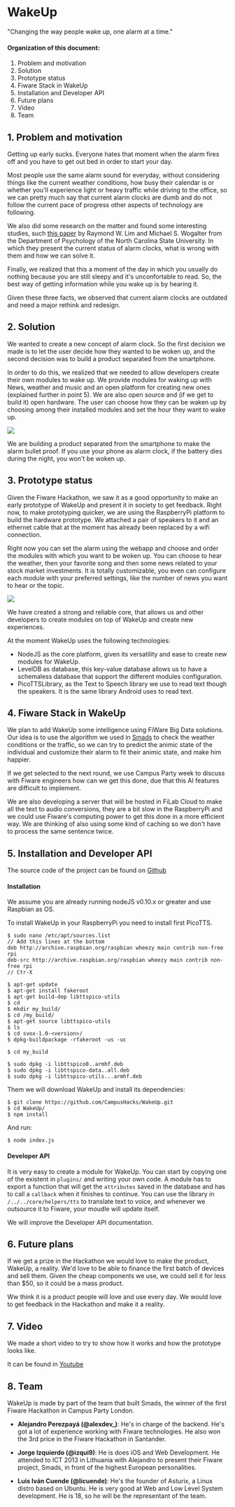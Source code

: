 # WakeUp

"Changing the way people wake up, one alarm at a time."

#### Organization of this document:

1. Problem and motivation
2. Solution
3. Prototype status
4. Fiware Stack in WakeUp
5. Installation and Developer API
6. Future plans
7. Video
8. Team

## 1. Problem and motivation

Getting up early sucks. Everyone hates that moment when the alarm fires off and you have to get out bed in order to start your day.

Most people use the same alarm sound for everyday, without considering things like the current weather conditions, how busy their calendar is or whether you'll experience light or heavy traffic while driving to the office, so we can pretty much say that current alarm clocks are dumb and do not follow the current pace of progress other aspects of technology are following.

We also did some research on the matter and found some interesting studies, such [this paper](http://www.safetyhumanfactors.org/wp-content/uploads/2011/12/228Lim_Wogalter2002.pdf) by Raymond W. Lim and Michael S. Wogalter from the Department of Psychologyof the North Carolina State University. In which they present the current status of alarm clocks, what is wrong with them and how we can solve it. 
Finally, we realized that this a moment of the day in which you usually do nothing because you are still sleepy and it's unconfortable to read. So, the best way of getting information while you wake up is by hearing it. Given these three facts, we observed that current alarm clocks are outdated and need a major rethink and redesign. 
## 2. Solution

We wanted to create a new concept of alarm clock. So the first decision we made is to let the user decide how they wanted to be woken up, and the second decision was to build a product separated from the smartphone.

In order to do this, we realized that we needed to allow developers create their own modules to wake up. We provide modules for waking up with News, weather and music and an open platform for creating new ones (explained further in point 5). We are also open source and (if we get to build it) open hardware.
The user can choose how they can be waken up by choosing among their installed modules and set the hour they want to wake up.

![](https://github.com/CampusHacks/WakeUp/blob/master/images/Screenshot_2014-04-24-17-39-03.png?raw=true)

We are building a product separated from the smartphone to make the alarm bullet proof. If you use your phone as alarm clock, if the battery dies during the night, you won't be woken up.

## 3. Prototype status

Given the Fiware Hackathon, we saw it as a good opportunity to make an early prototype of WakeUp and present it in society to get feedback. Right now, to make prototyping quicker, we are using the RaspberryPi platform to build the hardware prototype. We attached a pair of speakers to it and an ethernet cable that at the moment has already been replaced by a wifi connection. 

Right now you can set the alarm using the webapp and choose and order the modules with which you want to be woken up. You can choose to hear the weather, then your favorite song and then some news related to your stock market investments. It is totally customizable, you even can configure each module with your preferred settings, like the number of news you want to hear or the topic.

![](https://github.com/CampusHacks/WakeUp/blob/master/images/Screenshot_2014-04-24-17-40-12.png?raw=true)

We have created a strong and reliable core, that allows us and other developers to create modules on top of WakeUp and create new experiences. 

At the moment WakeUp uses the following technologies: 

* NodeJS as the core platform, given its versatility and ease to create new modules for WakeUp.
* LevelDB as database, this key-value database allows us to have a schemaless database that support the different modules configuration.
* PicoTTSLibrary, as the Text to Speech library we use to read text though the speakers. It is the same library Android uses to read text.

## 4. Fiware Stack in WakeUp

We plan to add WakeUp some intelligence using FiWare Big Data solutions. Our idea is to use the algorithm we used in [Smads](http://github.com/CampusHacks/Smads) to check the weather conditions or the traffic, so we can try to predict the animic state of the individual and customize their alarm to fit their animic state, and make him happier. 


If we get selected to the next round, we use Campus Party week to discuss with Fiware engineers how can we get this done, due that this AI features are difficult to implement.

We are also developing a server that will be hosted in FiLab Cloud to make all the text to audio conversions, they are a bit slow in the RaspberryPi and we could use Fiware's computing power to get this done in a more efficient way. We are thinking of also using some kind of caching so we don't have to process the same sentence twice. 

## 5. Installation and Developer API

The source code of the project can be found on [Github](https://github.com/CampusHacks/WakeUp/)

#### Installation

We assume you are already running nodeJS v0.10.x or greater and use Raspbian as OS.

To install WakeUp in your RaspberryPi you need to install first PicoTTS. 

```
$ sudo nano /etc/apt/sources.list
// Add this lines at the bottom
deb http://archive.raspbian.org/raspbian wheezy main contrib non-free rpideb-src http://archive.raspbian.org/raspbian wheezy main contrib non-free rpi
// Ctr-X 

$ apt-get update$ apt-get install fakeroot$ apt-get build-dep libttspico-utils$ cd$ mkdir my_build/$ cd /my_build/$ apt-get source libttspico-utils$ ls$ cd svox-1.0-<version>/$ dpkg-buildpackage -rfakeroot -us -uc
$ cd my_build$ sudo dpkg -i libttspico0..armhf.deb$ sudo dpkg -i libttspico-data..all.deb$ sudo dpkg -i libttspico-utils...armhf.deb
```
Them we will download WakeUp and install its dependencies:

```
$ git clone https://github.com/CampusHacks/WakeUp.git
$ cd WakeUp/
$ npm install
```

And run:
```
$ node index.js
```

#### Developer API
It is very easy to create a module for WakeUp. You can start by copying one of the existent in `plugins/` and writing your own code. A module has to export a function that will get the `attributes` saved in the database and has to call a `callback` when it finishes to continue. You can use the library in `/../../core/helpers/tts` to translate text to voice, and whenever we outsource it to Fiware, your moudle will update itself.

We will improve the Developer API documentation.

 
## 6. Future plans

If we get a prize in the Hackathon we would love to make the product, WakeUp, a reality. We'd love to be able to finance the first batch of devices and sell them. Given the cheap components we use, we could sell it for less than $50, so it could be a mass product.

Ww think it is a product people will love and use every day. We would love to get feedback in the Hackathon and make it a reality.

## 7. Video

We made a short video to try to show how it works and how the prototype looks like.

It can be found in [Youtube](https://www.youtube.com/watch?v=8WOz8KBxENw)
## 8. Team

WakeUp is made by part of the team that built Smads, the winner of the first Fiware Hackathon in Campus Party London.

* **Alejandro Perezpayá (@alexdev_)**: He's in charge of the backend. He's got a lot of experience working with Fiware technologies. He also won the 3rd price in the Fiware Hackathon in Santander.

* **Jorge Izquierdo (@izqui9)**: He is does iOS and Web Development. He attended to ICT 2013 in Lithuania with Alejandro to present their Fiware project, Smads, in front of the highest European personalities.

* **Luis Iván Cuende (@licuende)**: He's the founder of Asturix, a Linux distro based on Ubuntu. He is very good at Web and Low Level System development. He is 18, so he will be the representant of the team.